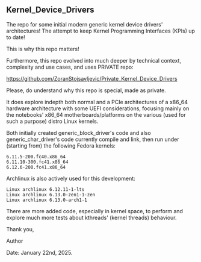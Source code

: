 ## Kernel_Device_Drivers

The repo for some initial modern generic kernel device drivers'
architectures! The attempt to keep Kernel Programming Interfaces
(KPIs) up to date!

This is why this repo matters!

Furthermore, this repo evolved into much deeper by technical
context, complexity and use cases, and uses PRIVATE repo:

https://github.com/ZoranStojsavljevic/Private_Kernel_Device_Drivers

Please, do understand why this repo is special, made as private.

It does explore indepth both normal and a PCIe architectures of
a x86_64 hardware architecture with some UEFI considerations,
focusing mainly on the notebooks' x86_64 motherboards/platforms
on the various (used for such a purpose) distro Linux kernels.

Both initially created generic_block_driver's code and also
generic_char_driver's code currently compile and link, then
run under (starting from) the following Fedora kernels:

	6.11.5-200.fc40.x86_64
	6.11.10-300.fc41.x86_64
	6.12.6-200.fc41.x86_64

Archlinux is also actively used for this development:

	Linux archlinux 6.12.11-1-lts
	Linux archlinux 6.13.0-zen1-1-zen
	Linux archlinux 6.13.0-arch1-1

There are more added code, especially in kernel space, to
perform and explore much more tests about kthreads' (kernel
threads) behaviour.

Thank you,

Author

Date: January 22nd, 2025.
